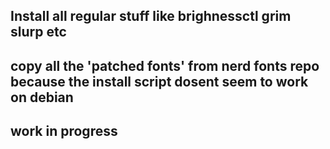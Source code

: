 ## Install all regular stuff like brighnessctl grim slurp etc 
## copy all the 'patched fonts' from nerd fonts repo because the install script dosent seem to work on debian 
## work in progress 
